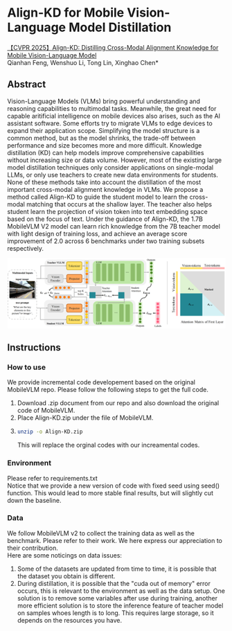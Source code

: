 # Align-KD for Mobile Vision-Language Model Distillation
[【CVPR 2025】Align-KD: Distilling Cross-Modal Alignment Knowledge for Mobile Vision-Language Model](https://arxiv.org/abs/2412.01282)  
Qianhan Feng, Wenshuo Li, Tong Lin, Xinghao Chen* 

## Abstract
Vision-Language Models (VLMs) bring powerful understanding and reasoning capabilities to multimodal tasks. Meanwhile, the great need for capable aritificial intelligence on mobile devices also arises, such as the AI assistant software. Some efforts try to migrate VLMs to edge devices to expand their application scope. Simplifying the model structure is a common method, but as the model shrinks, the trade-off between performance and size becomes more and more difficult. Knowledge distillation (KD) can help models improve comprehensive capabilities without increasing size or data volume. However, most of the existing large model distillation techniques only consider applications on single-modal LLMs, or only use teachers to create new data environments for students. None of these methods take into account the distillation of the most important cross-modal alignment knowledge in VLMs. We propose a method called Align-KD to guide the student model to learn the cross-modal matching that occurs at the shallow layer. The teacher also helps student learn the projection of vision token into text embedding space based on the focus of text. Under the guidance of Align-KD, the 1.7B MobileVLM V2 model can learn rich knowledge from the 7B teacher model with light design of training loss, and achieve an average score improvement of 2.0 across 6 benchmarks under two training subsets respectively.

![main](figures/main_00.png 'Overview of Align-KD.')

## Instructions
### How to use
We provide incremental code developement based on the original MobileVLM repo. Please follow the following steps to get the full code.  
1. Download .zip document from our repo and also download the original code of MobileVLM.
2. Place Align-KD.zip under the file of MobileVLM.  
3. ```bash
   unzip -o Align-KD.zip 
   ```
   This will replace the orginal codes with our increamental codes.

### Environment
Please refer to requirements.txt  
Notice that we provide a new version of code with fixed seed using seed() function. This would lead to more stable final results, but will slightly cut down the baseline.

### Data
We follow MobileVLM v2 to collect the training data as well as the benchmark. Please refer to their work. We here express our appreciation to their contribution.  
Here are some noticings on data issues:  
1. Some of the datasets are updated from time to time, it is possible that the dataset you obtain is different.
2. During distillation, it is possible that the "cuda out of memory" error occurs, this is relevant to the environment as well as the data setup. One solution is to remove some variables after use during training, another more efficient solution is to store the inference feature of teacher model on samples whoes length is to long. This requires large storage, so it depends on the resources you have.

